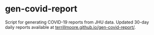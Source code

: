 # gen-covid-report

Script for generating COVID-19 reports from JHU data. Updated 30-day daily reports available at [terrillmoore.github.io/gen-covid-report/](https://terrillmoore.github.io/gen-covid-report/).
